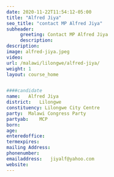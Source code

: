 ```yaml
---
date: 2020-11-22T11:54:12-05:00
title: "Alfred Jiya"
seo_title: "contact MP Alfred Jiya"
subheader:
     greeting: Contact MP Alfred Jiya
     description: 
description: 
image: alfred-jiya.jpeg
video: 
url: /malawi/lilongwe/alfred-jiya/
weight: 1
layout: course_home


####candidate
name:	Alfred Jiya
district:	Lilongwe
constituency: Lilongwe City Centre
party:	Malawi Congress Party
partyab:	MCP
born:
age: 
enteredoffice:	
termexpires:	
mailing Address:
phonenumber:	
emailaddress:	jiyalf@yahoo.com
website:	
---
```


